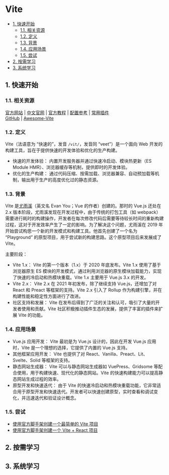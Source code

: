 # Vite<!-- omit in toc -->

- [1. 快速开始](#1-快速开始)
  - [1.1. 相关资源](#11-相关资源)
  - [1.2. 定义](#12-定义)
  - [1.3. 背景](#13-背景)
  - [1.4. 应用场景](#14-应用场景)
  - [1.5. 尝试](#15-尝试)
- [2. 按需学习](#2-按需学习)
- [3. 系统学习](#3-系统学习)

## 1. 快速开始

### 1.1. 相关资源

[官方网站](https://vitejs.dev) | [中文官网](https://cn.vitejs.dev) | [官方教程](https://vitejs.dev/guide) | [配置参考](https://vitejs.dev/config) | [常用插件](https://vitejs.dev/plugins)  
[GitHub](https://github.com/vitejs) | [Awesome-Vite](https://github.com/vitejs/awesome-vite)

### 1.2. 定义

Vite（法语意为 “快速的”，发音 `/vit/`，发音同 “veet”）是一个面向 Web 开发的构建工具，旨在于提供快速的开发体验和优化的生产构建。

- 快速的开发体验： 内置开发服务器并通过快速冷启动、模块热更新（ES Module HMR）、浏览器缓存等机制，提供即时的开发体验。
- 优化的生产构建： 通过代码压缩、按需加载、浏览器兼容、自动预加载等机制，输出用于生产的高度优化过的静态资源。

### 1.3. 背景

Vite 是[尤雨溪](https://github.com/yyx990803)（英文名 Evan You；Vue 的作者）创建的。那时的 Vue.js 还处在 2.x 版本阶段，尤雨溪发现在开发过程中，由于传统的打包工具（如 webpack）需要进行耗时的构建操作，开发者在每次修改代码后需要等待较长时间的重新构建过程，这对于开发效率产生了一定的影响。为了解决这个问题，尤雨溪在 2019 年开始尝试构思一个新的开发模式和构建工具。他首先创建了一个名为 “Playground” 的原型项目，用于尝试新的构建思路。这个原型项目后来发展成了 Vite。

主要阶段：

- Vite 1.x： Vite 的第一个版本（1.x）于 2020 年底发布。Vite 1.x 使用了基于浏览器原生 ES 模块的开发模式，通过利用浏览器的原生模块加载能力，实现了快速的冷启动和热模块重载。Vite 1.x 主要用于 Vue.js 3.x 的开发。
- Vite 2.x： Vite 2.x 在 2021 年初发布，除了继续支持 Vue.js，还增加了对 React 和 Preact 等框架的支持。Vite 2.x 引入了 Rollup 作为构建引擎，并在构建性能和稳定性方面进行了改进。
- 社区支持和发展： Vite 在发布后得到了广泛的关注和认可，吸引了大量的开发者使用和贡献。Vite 社区积极推动插件生态的发展，提供了丰富的插件来扩展 Vite 的功能。

### 1.4. 应用场景

- Vue.js 应用开发： Vite 最初是为 Vue.js 设计的，因此在开发 Vue.js 应用时，Vite 是一个理想的选择，它提供了内置的 Vue.js 支持。
- 其他框架应用开发： Vite 也提供了对 React、Vanilla、Preact、Lit、Svelte、Solid 等框架的支持。
- 静态网站生成器： Vite 可以与静态网站生成器如 VuePress、Gridsome 等配合使用，用于构建快速、现代化的静态网站。Vite 的快速构建能力可以提高静态网站生成过程的效率。
- 原型开发和快速迭代： 由于 Vite 的快速冷启动和热模块重载功能，它非常适合用于原型开发和快速迭代。开发者可以快速创建原型，实时查看和调试变化，并迅速迭代和验证设计概念。

### 1.5. 尝试

- [使用官方脚手架创建一个最简单的 Vite 项目](https://github.com/itabbot/learn-vite/tree/main/quick-start/simplest-vite)
- [使用官方脚手架创建一个 Vite + React 项目](https://github.com/itabbot/learn-vite/tree/main/quick-start/vite-react)

## 2. 按需学习

## 3. 系统学习
